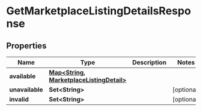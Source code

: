 

# GetMarketplaceListingDetailsResponse


## Properties

| Name | Type | Description | Notes |
|------------ | ------------- | ------------- | -------------|
|**available** | [**Map&lt;String, MarketplaceListingDetail&gt;**](MarketplaceListingDetail.md) |  |  |
|**unavailable** | **Set&lt;String&gt;** |  |  [optional] |
|**invalid** | **Set&lt;String&gt;** |  |  [optional] |



